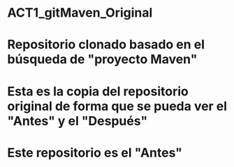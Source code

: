# ACT1_gitMaven_Original
# Repositorio clonado basado en el búsqueda de "proyecto Maven"
# Esta es la copia del repositorio original de forma que se pueda ver el "Antes" y el "Después" 
# Este repositorio es el "Antes"
